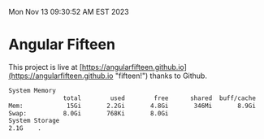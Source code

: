 Mon Nov 13 09:30:52 AM EST 2023

# Angular Fifteen


This project is live at [https://angularfifteen.github.io](https://angularfifteen.github.io "fifteen!") thanks to Github.

```bash
System Memory
               total        used        free      shared  buff/cache   available
Mem:            15Gi       2.2Gi       4.8Gi       346Mi       8.9Gi        13Gi
Swap:          8.0Gi       768Ki       8.0Gi
System Storage
2.1G	.
